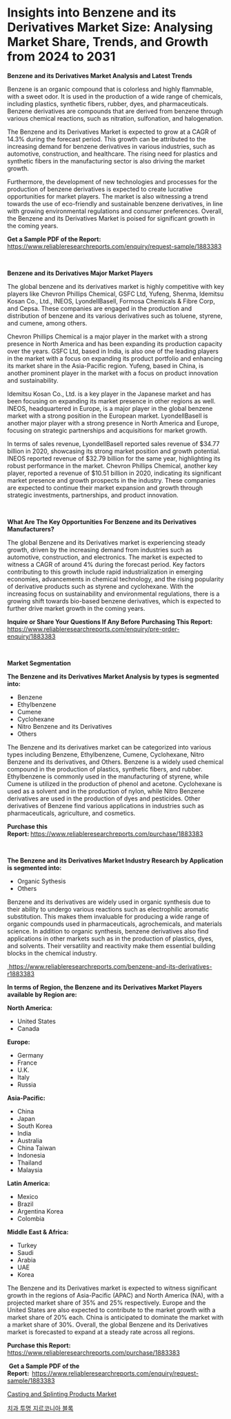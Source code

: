 <p><h1>Insights into Benzene and its Derivatives Market Size: Analysing Market Share, Trends, and Growth from 2024 to 2031</h1></p><p><strong>Benzene and its Derivatives Market Analysis and Latest Trends</strong></p>
<p><p>Benzene is an organic compound that is colorless and highly flammable, with a sweet odor. It is used in the production of a wide range of chemicals, including plastics, synthetic fibers, rubber, dyes, and pharmaceuticals. Benzene derivatives are compounds that are derived from benzene through various chemical reactions, such as nitration, sulfonation, and halogenation.</p><p>The Benzene and its Derivatives Market is expected to grow at a CAGR of 14.3% during the forecast period. This growth can be attributed to the increasing demand for benzene derivatives in various industries, such as automotive, construction, and healthcare. The rising need for plastics and synthetic fibers in the manufacturing sector is also driving the market growth.</p><p>Furthermore, the development of new technologies and processes for the production of benzene derivatives is expected to create lucrative opportunities for market players. The market is also witnessing a trend towards the use of eco-friendly and sustainable benzene derivatives, in line with growing environmental regulations and consumer preferences. Overall, the Benzene and its Derivatives Market is poised for significant growth in the coming years.</p></p>
<p><strong>Get a Sample PDF of the Report:&nbsp;</strong> <a href="https://www.reliableresearchreports.com/enquiry/request-sample/1883383">https://www.reliableresearchreports.com/enquiry/request-sample/1883383</a></p>
<p>&nbsp;</p>
<p><strong>Benzene and its Derivatives Major Market Players</strong></p>
<p><p>The global benzene and its derivatives market is highly competitive with key players like Chevron Phillips Chemical, GSFC Ltd, Yufeng, Shenma, Idemitsu Kosan Co., Ltd., INEOS, LyondellBasell, Formosa Chemicals & Fibre Corp, and Cepsa. These companies are engaged in the production and distribution of benzene and its various derivatives such as toluene, styrene, and cumene, among others.</p><p>Chevron Phillips Chemical is a major player in the market with a strong presence in North America and has been expanding its production capacity over the years. GSFC Ltd, based in India, is also one of the leading players in the market with a focus on expanding its product portfolio and enhancing its market share in the Asia-Pacific region. Yufeng, based in China, is another prominent player in the market with a focus on product innovation and sustainability.</p><p>Idemitsu Kosan Co., Ltd. is a key player in the Japanese market and has been focusing on expanding its market presence in other regions as well. INEOS, headquartered in Europe, is a major player in the global benzene market with a strong position in the European market. LyondellBasell is another major player with a strong presence in North America and Europe, focusing on strategic partnerships and acquisitions for market growth.</p><p>In terms of sales revenue, LyondellBasell reported sales revenue of $34.77 billion in 2020, showcasing its strong market position and growth potential. INEOS reported revenue of $32.79 billion for the same year, highlighting its robust performance in the market. Chevron Phillips Chemical, another key player, reported a revenue of $10.51 billion in 2020, indicating its significant market presence and growth prospects in the industry. These companies are expected to continue their market expansion and growth through strategic investments, partnerships, and product innovation.</p></p>
<p>&nbsp;</p>
<p><strong>What Are The Key Opportunities For Benzene and its Derivatives Manufacturers?</strong></p>
<p><p>The global Benzene and its Derivatives market is experiencing steady growth, driven by the increasing demand from industries such as automotive, construction, and electronics. The market is expected to witness a CAGR of around 4% during the forecast period. Key factors contributing to this growth include rapid industrialization in emerging economies, advancements in chemical technology, and the rising popularity of derivative products such as styrene and cyclohexane. With the increasing focus on sustainability and environmental regulations, there is a growing shift towards bio-based benzene derivatives, which is expected to further drive market growth in the coming years.</p></p>
<p><strong>Inquire or Share Your Questions If Any Before Purchasing This Report:</strong> <a href="https://www.reliableresearchreports.com/enquiry/pre-order-enquiry/1883383">https://www.reliableresearchreports.com/enquiry/pre-order-enquiry/1883383</a></p>
<p>&nbsp;</p>
<p><strong>Market Segmentation</strong></p>
<p><strong>The Benzene and its Derivatives Market Analysis by types is segmented into:</strong></p>
<p><ul><li>Benzene</li><li>Ethylbenzene</li><li>Cumene</li><li>Cyclohexane</li><li>Nitro Benzene and its Derivatives</li><li>Others</li></ul></p>
<p><p>The Benzene and its derivatives market can be categorized into various types including Benzene, Ethylbenzene, Cumene, Cyclohexane, Nitro Benzene and its derivatives, and Others. Benzene is a widely used chemical compound in the production of plastics, synthetic fibers, and rubber. Ethylbenzene is commonly used in the manufacturing of styrene, while Cumene is utilized in the production of phenol and acetone. Cyclohexane is used as a solvent and in the production of nylon, while Nitro Benzene derivatives are used in the production of dyes and pesticides. Other derivatives of Benzene find various applications in industries such as pharmaceuticals, agriculture, and cosmetics.</p></p>
<p><strong>Purchase this Report:&nbsp;</strong><a href="https://www.reliableresearchreports.com/purchase/1883383">https://www.reliableresearchreports.com/purchase/1883383</a></p>
<p>&nbsp;</p>
<p><strong>The Benzene and its Derivatives Market Industry Research by Application is segmented into:</strong></p>
<p><ul><li>Organic Sythesis</li><li>Others</li></ul></p>
<p><p>Benzene and its derivatives are widely used in organic synthesis due to their ability to undergo various reactions such as electrophilic aromatic substitution. This makes them invaluable for producing a wide range of organic compounds used in pharmaceuticals, agrochemicals, and materials science. In addition to organic synthesis, benzene derivatives also find applications in other markets such as in the production of plastics, dyes, and solvents. Their versatility and reactivity make them essential building blocks in the chemical industry.</p></p>
<p><a href="https://www.reliableresearchreports.com/benzene-and-its-derivatives-r1883383">&nbsp;https://www.reliableresearchreports.com/benzene-and-its-derivatives-r1883383</a></p>
<p><strong>In terms of Region, the Benzene and its Derivatives Market Players available by Region are:</strong></p>
<p>
    <p> <strong> North America: </strong>
        <ul>
            <li>United States</li>
            <li>Canada</li>
        </ul>
        </p> 
    <p> <strong> Europe: </strong>
        <ul>
            <li>Germany</li>
            <li>France</li>
            <li>U.K.</li>
            <li>Italy</li>
            <li>Russia</li>
        </ul>
        </p> 
    <p> <strong> Asia-Pacific: </strong>
        <ul>
            <li>China</li>
            <li>Japan</li>
            <li>South Korea</li>
            <li>India</li>
            <li>Australia</li>
            <li>China Taiwan</li>
            <li>Indonesia</li>
            <li>Thailand</li>
            <li>Malaysia</li>
        </ul>
        </p> 
    <p> <strong> Latin America: </strong>
        <ul>
            <li>Mexico</li>
            <li>Brazil</li>
            <li>Argentina Korea</li>
            <li>Colombia</li>
        </ul>
        </p> 
    <p> <strong> Middle East & Africa: </strong>
        <ul>
            <li>Turkey</li>
            <li>Saudi</li>
            <li>Arabia</li>
            <li>UAE</li>
            <li>Korea</li>
        </ul>
    </p>
    </p>
<p><p>The Benzene and its Derivatives market is expected to witness significant growth in the regions of Asia-Pacific (APAC) and North America (NA), with a projected market share of 35% and 25% respectively. Europe and the United States are also expected to contribute to the market growth with a market share of 20% each. China is anticipated to dominate the market with a market share of 30%. Overall, the global Benzene and its Derivatives market is forecasted to expand at a steady rate across all regions.</p></p>
<p><strong>Purchase this Report: </strong><a href="https://www.reliableresearchreports.com/purchase/1883383">https://www.reliableresearchreports.com/purchase/1883383</a></p>
<p>&nbsp;<strong>Get a Sample PDF of the Report:&nbsp;&nbsp;</strong><a href="https://www.reliableresearchreports.com/enquiry/request-sample/1883383">https://www.reliableresearchreports.com/enquiry/request-sample/1883383</a></p>
<p><strong></strong></p>
<p><p><a href="https://github.com/indrystar/Market-Research-Report-List-3/blob/main/casting-and-splinting-products-market.md">Casting and Splinting Products Market</a></p><p><a href="https://github.com/apple8975768/Market-Research-Report-List-1/blob/main/2388151119404.md">치과 투명 지르코니아 블록</a></p></p>